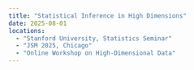 ```yaml
---
title: "Statistical Inference in High Dimensions"
date: 2025-08-01
locations:
  - "Stanford University, Statistics Seminar"
  - "JSM 2025, Chicago"
  - "Online Workshop on High-Dimensional Data"
---
```

